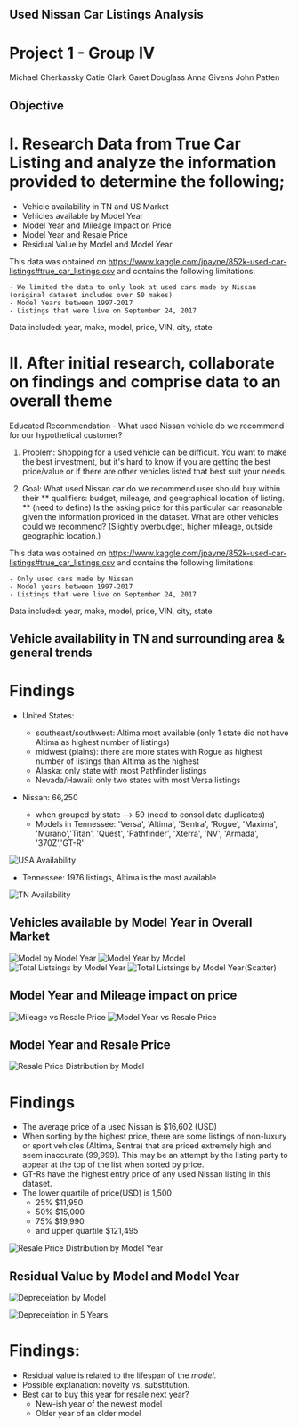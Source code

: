 ## Used Nissan Car Listings Analysis

# Project 1 - Group IV
Michael Cherkassky
Catie Clark
Garet Douglass
Anna Givens
John Patten

## Objective 
# I. Research Data from True Car Listing and analyze the information provided to determine the following;
  - Vehicle availability in TN and US Market
  - Vehicles available by Model Year
  - Model Year and Mileage Impact on Price
  - Model Year and Resale Price
  - Residual Value by Model and Model Year

This data was obtained on https://www.kaggle.com/jpayne/852k-used-car-listings#true_car_listings.csv and contains the following limitations:

    - We limited the data to only look at used cars made by Nissan (original dataset includes over 50 makes)
    - Model Years between 1997-2017
    - Listings that were live on September 24, 2017

Data included: year, make, model, price, VIN, city, state


# II. After initial research, collaborate on findings and comprise data to an overall theme
Educated Recommendation - What used Nissan vehicle do we recommend for our hypothetical customer?

1. Problem:
Shopping for a used vehicle can be difficult. You want to make the best investment, but it's hard to know if you are getting the best price/value or if there are other vehicles listed that best suit your needs.  

2. Goal:
What used Nissan car do we recommend user should buy within their ** qualifiers: budget, mileage, and geographical location of listing. ** (need to define)
Is the asking price for this particular car reasonable given the information provided in the dataset. 
What are other vehicles could we recommend? (Slightly overbudget, higher mileage, outside geographic location.)

This data was obtained on https://www.kaggle.com/jpayne/852k-used-car-listings#true_car_listings.csv and contains the following limitations:

    - Only used cars made by Nissan
    - Model years between 1997-2017
    - Listings that were live on September 24, 2017

Data included: year, make, model, price, VIN, city, state

## Vehicle availability in TN and surrounding area & general trends

# Findings

- United States: 
    - southeast/southwest: Altima most available (only 1 state did not have Altima as highest number of listings)
    - midwest (plains): there are more states with Rogue as highest number of listings than Altima as the highest
    - Alaska: only state with most Pathfinder listings
    - Nevada/Hawaii: only two states with most Versa listings
    
- Nissan: 66,250
    - when grouped by state --> 59 (need to consolidate duplicates)
    - Models in Tennessee: 'Versa', 'Altima', 'Sentra', 'Rogue', 'Maxima', 'Murano','Titan', 'Quest', 'Pathfinder', 'Xterra', 'NV', 'Armada', '370Z','GT-R'
    

![USA Availability](PNG_Files/1_availability_US.png)

- Tennessee: 1976 listings, Altima is the most available

![TN Availability](PNG_Files/1_availability_tennessee.png)


## Vehicles available by Model Year in Overall Market 

![Model by Model Year](PNG_Files/2_Model_by_Model_Year.png)
![Model Year by Model](PNG_Files/2_MY_by_Model.png)
![Total Listsings by Model Year](PNG_Files/2_Total_Vehicles_by_Model_Year_bar.png)
![Total Listsings by Model Year(Scatter)](PNG_Files/2_Total_Vehicles_by_Model_Year.png)

## Model Year and Mileage impact on price

![Mileage vs Resale Price](PNG_Files/3_Mileage_Resale_Price.png)
![Model Year vs Resale Price](PNG_Files/3_Model_Year_Resale_Price.png)

## Model Year and Resale Price

![Resale Price Distribution by Model](PNG_Files/4_Price_Distribution_Model.png)

# Findings
- The average price of a used Nissan is $16,602 (USD)
- When sorting by the highest price, there are some listings of non-luxury or sport vehicles (Altima, Sentra) that are priced extremely high and seem inaccurate (99,999).  This may be an attempt by the listing party to appear at the top of the list when sorted by price. 
- GT-Rs have the highest entry price of any used Nissan listing in this dataset. 
- The lower quartile of price(USD) is 1,500 
  - 25% $11,950 
  - 50% $15,000 
  - 75% $19,990 
  - and upper quartile $121,495

![Resale Price Distribution by Model Year](PNG_Files/4_Price_Distribution_Model_Year.png)

## Residual Value by Model and Model Year

![Depreceiation by Model](PNG_Files/5_Depreceiation_by_Model.png)

![Depreceiation in 5 Years](PNG_Files/5_Depreciation_by_Genesis_Year.png)

# Findings:

- Residual value is related to the lifespan of the *model*.
- Possible explanation: novelty vs. substitution.
- Best car to buy this year for resale next year?
    - New-ish year of the newest model
    - Older year of an older model
